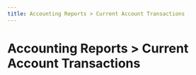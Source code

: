 ```yaml
---
title: Accounting Reports > Current Account Transactions
---
```


# Accounting Reports > Current Account Transactions
